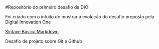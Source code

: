 #Repositório do primeiro desafio da DIO:

Foi criado com o intuito de mostrar a evolução do desafio proposto pela Digital Innovation One

[Sintaxe Básica Markdown](https://www.markdownguide.org/basic-syntax/)


Desafio de projeto sobre Git e Github

